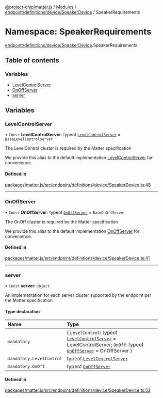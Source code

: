 [@project-chip/matter.js](../README.md) / [Modules](../modules.md) / [endpoint/definitions/device/SpeakerDevice](endpoint_definitions_device_SpeakerDevice.md) / SpeakerRequirements

# Namespace: SpeakerRequirements

[endpoint/definitions/device/SpeakerDevice](endpoint_definitions_device_SpeakerDevice.md).SpeakerRequirements

## Table of contents

### Variables

- [LevelControlServer](endpoint_definitions_device_SpeakerDevice.SpeakerRequirements.md#levelcontrolserver)
- [OnOffServer](endpoint_definitions_device_SpeakerDevice.SpeakerRequirements.md#onoffserver)
- [server](endpoint_definitions_device_SpeakerDevice.SpeakerRequirements.md#server)

## Variables

### LevelControlServer

• `Const` **LevelControlServer**: typeof [`LevelControlServer`](../classes/behavior_definitions_level_control_export.LevelControlServer.md) = `BaseLevelControlServer`

The LevelControl cluster is required by the Matter specification

We provide this alias to the default implementation [LevelControlServer](endpoint_definitions_device_SpeakerDevice.SpeakerRequirements.md#levelcontrolserver) for convenience.

#### Defined in

[packages/matter.js/src/endpoint/definitions/device/SpeakerDevice.ts:48](https://github.com/project-chip/matter.js/blob/904d0c9b952b91f28a21803759c5e5c66ee4d272/packages/matter.js/src/endpoint/definitions/device/SpeakerDevice.ts#L48)

___

### OnOffServer

• `Const` **OnOffServer**: typeof [`OnOffServer`](behavior_definitions_on_off_export.OnOffServer.md) = `BaseOnOffServer`

The OnOff cluster is required by the Matter specification

We provide this alias to the default implementation [OnOffServer](endpoint_definitions_device_SpeakerDevice.SpeakerRequirements.md#onoffserver) for convenience.

#### Defined in

[packages/matter.js/src/endpoint/definitions/device/SpeakerDevice.ts:41](https://github.com/project-chip/matter.js/blob/904d0c9b952b91f28a21803759c5e5c66ee4d272/packages/matter.js/src/endpoint/definitions/device/SpeakerDevice.ts#L41)

___

### server

• `Const` **server**: `Object`

An implementation for each server cluster supported by the endpoint per the Matter specification.

#### Type declaration

| Name | Type |
| :------ | :------ |
| `mandatory` | \{ `LevelControl`: typeof [`LevelControlServer`](../classes/behavior_definitions_level_control_export.LevelControlServer.md) = LevelControlServer; `OnOff`: typeof [`OnOffServer`](behavior_definitions_on_off_export.OnOffServer.md) = OnOffServer } |
| `mandatory.LevelControl` | typeof [`LevelControlServer`](../classes/behavior_definitions_level_control_export.LevelControlServer.md) |
| `mandatory.OnOff` | typeof [`OnOffServer`](behavior_definitions_on_off_export.OnOffServer.md) |

#### Defined in

[packages/matter.js/src/endpoint/definitions/device/SpeakerDevice.ts:53](https://github.com/project-chip/matter.js/blob/904d0c9b952b91f28a21803759c5e5c66ee4d272/packages/matter.js/src/endpoint/definitions/device/SpeakerDevice.ts#L53)
